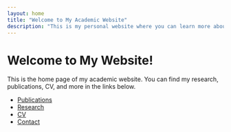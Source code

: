 ```yaml
---
layout: home
title: "Welcome to My Academic Website"
description: "This is my personal website where you can learn more about my research, publications, and projects."
---
```


# Welcome to My Website!

This is the home page of my academic website. You can find my research, publications, CV, and more in the links below.

- [Publications](#)
- [Research](#)
- [CV](#)
- [Contact](#)
